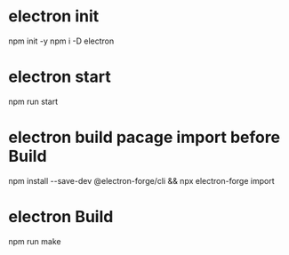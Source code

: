 # electron init
npm init -y npm i -D electron


# electron start
npm run start

# electron build pacage import before Build 
npm install --save-dev @electron-forge/cli && npx electron-forge import

# electron Build
npm run make
